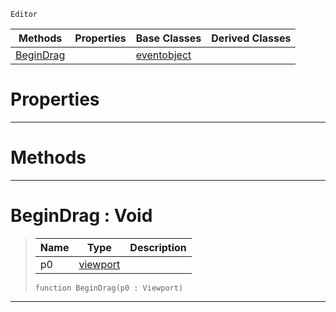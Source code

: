  `Editor`

|Methods|Properties|Base Classes|Derived Classes|
|---|---|---|---|
|[ BeginDrag](https://github.com/ZilchEngine/ZilchDocs/blob/master/code_reference/class_reference/tool.markdown#begindrag-void)| |[eventobject](https://github.com/ZilchEngine/ZilchDocs/blob/master/code_reference/class_reference/eventobject.markdown)| |


 #  Properties


---  
 #  Methods


---  
 #  BeginDrag : Void

> 
> |Name|Type|Description|
> |---|---|---|
> |p0|[viewport](https://github.com/ZilchEngine/ZilchDocs/blob/master/code_reference/class_reference/viewport.markdown)| |
> ``` lang=cpp, name=Nada
> function BeginDrag(p0 : Viewport)
> ``` 


---  
 

 